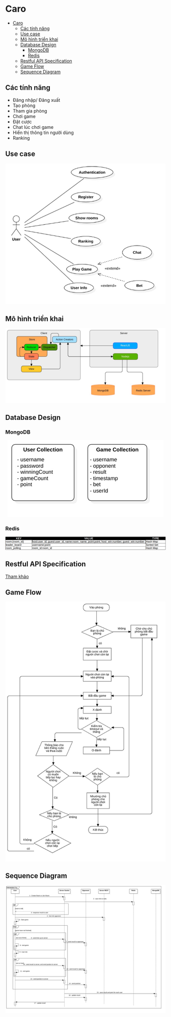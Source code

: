 # Caro

- [Caro](#caro)
  - [Các tính năng](#c%c3%a1c-t%c3%adnh-n%c4%83ng)
  - [Use case](#use-case)
  - [Mô hình triển khai](#m%c3%b4-h%c3%acnh-tri%e1%bb%83n-khai)
  - [Database Design](#database-design)
    - [MongoDB](#mongodb)
    - [Redis](#redis)
  - [Restful API Specification](#restful-api-specification)
  - [Game Flow](#game-flow)
  - [Sequence Diagram](#sequence-diagram)

## Các tính năng

- Đăng nhập/ Đăng xuất
- Tạo phòng
- Tham gia phòng
- Chơi game
- Đặt cược
- Chat lúc chơi game
- Hiển thị thông tin người dùng
- Ranking

## Use case

<div align="center">
    <img src="/docs/user-case.jpg" alt="caro" />
</div>

## Mô hình triển khai

<div align="center">
    <img src="/docs/deployment-diagram.jpg" alt="caro"/>
</div>

## Database Design

### MongoDB

<div align="center">
    <img src="/docs/mongodb-schema.jpg" alt="caro" />
</div>

### Redis

<div align="center">
    <img src="/docs/redis-schema.png" alt="caro" />
</div>

## Restful API Specification

[Tham khảo](/docs/restful-api-specification.md)

## Game Flow

<div align="center">
    <img src="/docs/game-flow.jpg" alt="caro" />
</div>

## Sequence Diagram

<div align="center">
    <img src="/docs/Play.jpg" alt="caro"/>
</div>
